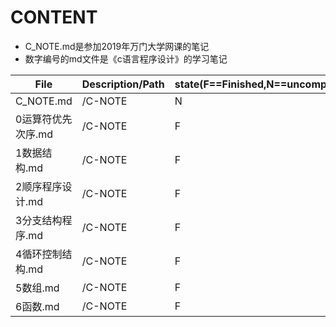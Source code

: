 # CONTENT

- C_NOTE.md是参加2019年万门大学网课的笔记
- 数字编号的md文件是《c语言程序设计》的学习笔记


File|Description/Path|state(F==Finished,N==uncompleted)
---|---|---
C_NOTE.md|/C-NOTE|N
0运算符优先次序.md|/C-NOTE|F
1数据结构.md|/C-NOTE|F
2顺序程序设计.md|/C-NOTE|F
3分支结构程序.md|/C-NOTE|F
4循环控制结构.md|/C-NOTE|F
5数组.md|/C-NOTE|F
6函数.md|/C-NOTE|F
